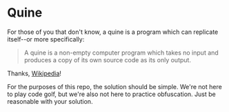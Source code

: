 # Quine

For those of you that don't know, a quine is a program which can replicate
itself--or more specifically:

> A quine is a non-empty computer program which takes no input and produces a
> copy of its own source code as its only output.

Thanks, [Wikipedia][1]!

For the purposes of this repo, the solution should be simple. We're not here
to play code golf, but we're also not here to practice obfuscation. Just be
reasonable with your solution.

[1]: https://en.wikipedia.org/wiki/Quine_(computing)
